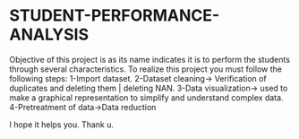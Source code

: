 # STUDENT-PERFORMANCE-ANALYSIS
Objective of this project is as its name indicates it is to perform the students through several characteristics.
To realize this project you must follow the following steps:
1-Import dataset.
2-Dataset cleaning-> Verification of duplicates and deleting them | deleting NAN.
3-Data visualization-> used to make a graphical representation to simplify and understand complex data.
4-Pretreatment of data->Data reduction

I hope it helps you. Thank u.
